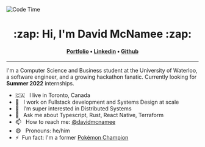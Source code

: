 ![Code Time](https://img.shields.io/endpoint?style=social&url=https://codetime-api.datreks.com/badge/988?logoColor=dark%26project=%26recentMS=604800000%26showProject=true)

<h1 align="center">:zap: Hi, I'm David McNamee :zap:</h1>
<h4 align="center">
<a href="https://davidmcnamee.xyz">Portfolio</a> &bull; 
<a href="https://www.linkedin.com/in/david-mcnamee">Linkedin</a> &bull; 
<a href="https://github.com/davidmcnamee">Github</a>
</h4>

---

I'm a Computer Science and Business student at the University of Waterloo, a software engineer, and a growing hackathon fanatic. Currently looking for **Summer 2022** internships.


- 🇨🇦 &nbsp; I live in Toronto, Canada
- 🔭 &nbsp; I work on Fullstack development and Systems Design at scale
- 🌱 &nbsp; I’m super interested in Distributed Systems
- 💬 &nbsp; Ask me about Typescript, Rust, React Native, Terraform
- 📫 &nbsp; How to reach me: [@davidmcnamee](https://www.linkedin.com/in/david-mcnamee)
- 😄 &nbsp; Pronouns: he/him
- ⚡&nbsp; Fun fact: I'm a former [Pokémon Champion](https://www.durhamregion.com/community-story/3503525-pokemon-dreams-coming-true-in-pickering/)
